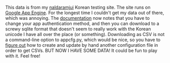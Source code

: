 This data is from my [naldaramjui](http://naldaramjui.com) Korean testing site. The site runs on [Google App Engine](https://developers.google.com/appengine/). For the longest time I couldn't get my data out of there, which was annoying. The [documentation](https://developers.google.com/appengine/docs/python/tools/uploadingdata) now notes that you have to change your app authentication method, and then you can download to a screwy sqlite format that doesn't seem to really work with the Korean unicode I have all over the place (or something). Downloading as CSV is not a command-line option to appcfg.py, which would be nice, so you have to [figure out](http://nirvanatikku.tumblr.com/post/38490289648/appengine-download-csv-data) how to create and update by hand another configuration file in order to get CSVs. BUT NOW I HAVE SOME DATA! It could be fun to play with it. Feel free!

